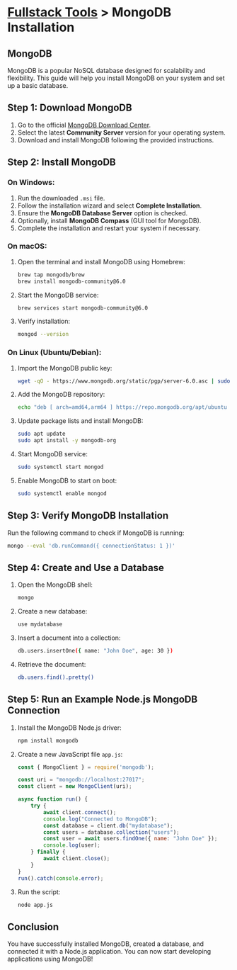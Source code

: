 # [Fullstack Tools](../) > MongoDB Installation

## MongoDB
MongoDB is a popular NoSQL database designed for scalability and flexibility. This guide will help you install MongoDB on your system and set up a basic database.

## Step 1: Download MongoDB
1. Go to the official [MongoDB Download Center](https://www.mongodb.com/try/download/community).
2. Select the latest **Community Server** version for your operating system.
3. Download and install MongoDB following the provided instructions.

## Step 2: Install MongoDB
### On Windows:
1. Run the downloaded `.msi` file.
2. Follow the installation wizard and select **Complete Installation**.
3. Ensure the **MongoDB Database Server** option is checked.
4. Optionally, install **MongoDB Compass** (GUI tool for MongoDB).
5. Complete the installation and restart your system if necessary.

### On macOS:
1. Open the terminal and install MongoDB using Homebrew:
   ```sh
   brew tap mongodb/brew
   brew install mongodb-community@6.0
   ```
2. Start the MongoDB service:
   ```sh
   brew services start mongodb-community@6.0
   ```
3. Verify installation:
   ```sh
   mongod --version
   ```

### On Linux (Ubuntu/Debian):
1. Import the MongoDB public key:
   ```sh
   wget -qO - https://www.mongodb.org/static/pgp/server-6.0.asc | sudo apt-key add -
   ```
2. Add the MongoDB repository:
   ```sh
   echo "deb [ arch=amd64,arm64 ] https://repo.mongodb.org/apt/ubuntu focal/mongodb-org/6.0 multiverse" | sudo tee /etc/apt/sources.list.d/mongodb-org-6.0.list
   ```
3. Update package lists and install MongoDB:
   ```sh
   sudo apt update
   sudo apt install -y mongodb-org
   ```
4. Start MongoDB service:
   ```sh
   sudo systemctl start mongod
   ```
5. Enable MongoDB to start on boot:
   ```sh
   sudo systemctl enable mongod
   ```

## Step 3: Verify MongoDB Installation
Run the following command to check if MongoDB is running:
```sh
mongo --eval 'db.runCommand({ connectionStatus: 1 })'
```

## Step 4: Create and Use a Database
1. Open the MongoDB shell:
   ```sh
   mongo
   ```
2. Create a new database:
   ```sh
   use mydatabase
   ```
3. Insert a document into a collection:
   ```sh
   db.users.insertOne({ name: "John Doe", age: 30 })
   ```
4. Retrieve the document:
   ```sh
   db.users.find().pretty()
   ```

## Step 5: Run an Example Node.js MongoDB Connection
1. Install the MongoDB Node.js driver:
   ```sh
   npm install mongodb
   ```
2. Create a new JavaScript file `app.js`:
   ```js
   const { MongoClient } = require('mongodb');

   const uri = "mongodb://localhost:27017";
   const client = new MongoClient(uri);

   async function run() {
       try {
           await client.connect();
           console.log("Connected to MongoDB");
           const database = client.db("mydatabase");
           const users = database.collection("users");
           const user = await users.findOne({ name: "John Doe" });
           console.log(user);
       } finally {
           await client.close();
       }
   }
   run().catch(console.error);
   ```
3. Run the script:
   ```sh
   node app.js
   ```

## Conclusion
You have successfully installed MongoDB, created a database, and connected it with a Node.js application. You can now start developing applications using MongoDB!
